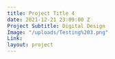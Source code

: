 ```yaml
---
title: Project Title 4
date: 2021-12-21 23:09:00 Z
Project Subtitle: Digital Design
Image: "/uploads/Testing%203.png"
Link: 
layout: project
---
```



